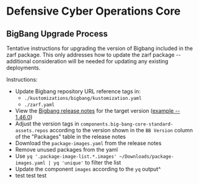 # Defensive Cyber Operations Core

## BigBang Upgrade Process
Tentative instructions for upgrading the version of Bigbang included in the zarf package. This only addresses how to update the zarf package -- additional consideration will be needed for updating any existing deployments.

Instructions:
* Update Bigbang repository URL reference tags in:
  * `./kustomizations/bigbang/kustomization.yaml`
  * `./zarf.yaml`
* View the [Bigbang release notes](https://repo1.dso.mil/platform-one/big-bang/bigbang/-/releases) for the target version ([example -- 1.46.0](https://repo1.dso.mil/platform-one/big-bang/bigbang/-/releases/1.46.0))
* Adjust the version tags in `components.big-bang-core-standard-assets.repos`  according to the version shown in the `BB Version` column of the "Packages" table in the release notes
* Download the `package-images.yaml` from the release notes
* Remove unused packages from the yaml
* Use `yq '.package-image-list.*.images' ~/Downloads/package-images.yaml | yq 'unique'` to filter the list
* Update the component `images` according to the `yq` output^
* test test test